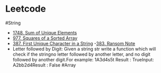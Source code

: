 # Leetcode

#String
- [1748. Sum of Unique Elements](https://leetcode.com/problems/sum-of-unique-elements/)
- [977. Squares of a Sorted Array](https://leetcode.com/problems/squares-of-a-sorted-array/)
- [387. First Unique Character in a String](https://leetcode.com/problems/first-unique-character-in-a-string/)
-[383. Ransom Note](https://leetcode.com/problems/ransom-note/)
- Letter followed by Digit: Given a string str write a function which will check if the stringno letter followed by another letter, and no digit followed by another digit.For example: 1A3d4s5t Result : TrueInput: A2bb2d4Result : False
#Array
    